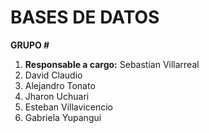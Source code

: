# BASES DE DATOS

**GRUPO #**
1. **Responsable a cargo:** Sebastian Villarreal
1. David Claudio
1. Alejandro Tonato
1. Jharon Uchuari
1. Esteban Villavicencio
1. Gabriela Yupangui
